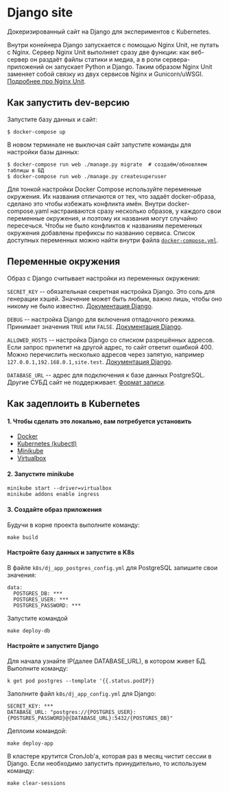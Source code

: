 # Django site

Докеризированный сайт на Django для экспериментов с Kubernetes.

Внутри конейнера Django запускается с помощью Nginx Unit, не путать с Nginx. Сервер Nginx Unit выполняет сразу две функции: как веб-сервер он раздаёт файлы статики и медиа, а в роли сервера-приложений он запускает Python и Django. Таким образом Nginx Unit заменяет собой связку из двух сервисов Nginx и Gunicorn/uWSGI. [Подробнее про Nginx Unit](https://unit.nginx.org/).

## Как запустить dev-версию

Запустите базу данных и сайт:

```shell-session
$ docker-compose up
```

В новом терминале не выключая сайт запустите команды для настройки базы данных:

```shell-session
$ docker-compose run web ./manage.py migrate  # создаём/обновляем таблицы в БД
$ docker-compose run web ./manage.py createsuperuser
```

Для тонкой настройки Docker Compose используйте переменные окружения. Их названия отличаются от тех, что задаёт docker-образа, сделано это чтобы избежать конфликта имён. Внутри docker-compose.yaml настраиваются сразу несколько образов, у каждого свои переменные окружения, и поэтому их названия могут случайно пересечься. Чтобы не было конфликтов к названиям переменных окружения добавлены префиксы по названию сервиса. Список доступных переменных можно найти внутри файла [`docker-compose.yml`](./docker-compose.yml).

## Переменные окружения

Образ с Django считывает настройки из переменных окружения:

`SECRET_KEY` -- обязательная секретная настройка Django. Это соль для генерации хэшей. Значение может быть любым, важно лишь, чтобы оно никому не было известно. [Документация Django](https://docs.djangoproject.com/en/3.2/ref/settings/#secret-key).

`DEBUG` -- настройка Django для включения отладочного режима. Принимает значения `TRUE` или `FALSE`. [Документация Django](https://docs.djangoproject.com/en/3.2/ref/settings/#std:setting-DEBUG).

`ALLOWED_HOSTS` -- настройка Django со списком разрешённых адресов. Если запрос прилетит на другой адрес, то сайт ответит ошибкой 400. Можно перечислить несколько адресов через запятую, например `127.0.0.1,192.168.0.1,site.test`. [Документация Django](https://docs.djangoproject.com/en/3.2/ref/settings/#allowed-hosts).

`DATABASE_URL` -- адрес для подключения к базе данных PostgreSQL. Другие СУБД сайт не поддерживает. [Формат записи](https://github.com/jacobian/dj-database-url#url-schema).


## Как задеплоить в Kubernetes 

#### 1. Чтобы сделать это локально, вам потребуется установить
- [Docker](https://docs.docker.com/engine/install/)
- [Kubernetes (kubectl)](https://kubernetes.io/ru/docs/tasks/tools/install-kubectl/) 
- [Minikube](https://minikube.sigs.k8s.io/docs/start/)
- [Virtualbox](https://www.virtualbox.org/wiki/Downloads)

#### 2. Запустите minikube
```shell
minikube start --driver=virtualbox
minikube addons enable ingress
```

#### 3. Создайте образ приложения
Будучи в корне проекта выполните команду:
```shell
make build
```

#### Настройте базу данных и запустите в K8s
В файле `k8s/dj_app_postgres_config.yml` для PostgreSQL запишите свои значения:
```shell
data:
  POSTGRES_DB: ***
  POSTGRES_USER: ***
  POSTGRES_PASSWORD: ***
```
Запустите командой
```shell
make deploy-db
```


#### Настройте и запустите Django
Для начала узнайте IP(далее DATABASE_URL), в котором живет БД. Выполните команду:
```shell
k get pod postgres --template '{{.status.podIP}}
```

Заполните файл `k8s/dj_app_config.yml` для Django:

```shell
SECRET_KEY: ***
DATABASE_URL: "postgres://{POSTGRES_USER}:{POSTGRES_PASSWORD}@{DATABASE_URL}:5432/{POSTGRES_DB}"
```

Деплоим командой:
```shell
make deploy-app
```

В кластере крутится CronJob'a, которая раз в месяц чистит сессии в Django. Если необходимо запустить принудительно,
 то используем команду:
```shell
make clear-sessions
```